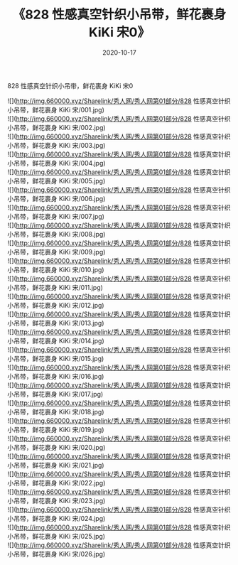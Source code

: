 ﻿---
layout: post
title:  《828 性感真空针织小吊带，鲜花裹身 KiKi 宋0》
date:   2020-10-17
img: http://img.660000.xyz/Sharelink/秀人网/秀人网第01部分/828 性感真空针织小吊带，鲜花裹身 KiKi 宋0/000.jpg
categories: [美女, 清纯, 唯美]
---

828 性感真空针织小吊带，鲜花裹身 KiKi 宋0

  ![](http://img.660000.xyz/Sharelink/秀人网/秀人网第01部分/828 性感真空针织小吊带，鲜花裹身 KiKi 宋/001.jpg) <br> ![](http://img.660000.xyz/Sharelink/秀人网/秀人网第01部分/828 性感真空针织小吊带，鲜花裹身 KiKi 宋/002.jpg) <br> ![](http://img.660000.xyz/Sharelink/秀人网/秀人网第01部分/828 性感真空针织小吊带，鲜花裹身 KiKi 宋/003.jpg) <br> ![](http://img.660000.xyz/Sharelink/秀人网/秀人网第01部分/828 性感真空针织小吊带，鲜花裹身 KiKi 宋/004.jpg) <br> ![](http://img.660000.xyz/Sharelink/秀人网/秀人网第01部分/828 性感真空针织小吊带，鲜花裹身 KiKi 宋/005.jpg) <br> ![](http://img.660000.xyz/Sharelink/秀人网/秀人网第01部分/828 性感真空针织小吊带，鲜花裹身 KiKi 宋/006.jpg) <br> ![](http://img.660000.xyz/Sharelink/秀人网/秀人网第01部分/828 性感真空针织小吊带，鲜花裹身 KiKi 宋/007.jpg) <br> ![](http://img.660000.xyz/Sharelink/秀人网/秀人网第01部分/828 性感真空针织小吊带，鲜花裹身 KiKi 宋/008.jpg) <br> ![](http://img.660000.xyz/Sharelink/秀人网/秀人网第01部分/828 性感真空针织小吊带，鲜花裹身 KiKi 宋/009.jpg) <br> ![](http://img.660000.xyz/Sharelink/秀人网/秀人网第01部分/828 性感真空针织小吊带，鲜花裹身 KiKi 宋/010.jpg) <br> ![](http://img.660000.xyz/Sharelink/秀人网/秀人网第01部分/828 性感真空针织小吊带，鲜花裹身 KiKi 宋/011.jpg) <br> ![](http://img.660000.xyz/Sharelink/秀人网/秀人网第01部分/828 性感真空针织小吊带，鲜花裹身 KiKi 宋/012.jpg) <br> ![](http://img.660000.xyz/Sharelink/秀人网/秀人网第01部分/828 性感真空针织小吊带，鲜花裹身 KiKi 宋/013.jpg) <br> ![](http://img.660000.xyz/Sharelink/秀人网/秀人网第01部分/828 性感真空针织小吊带，鲜花裹身 KiKi 宋/014.jpg) <br> ![](http://img.660000.xyz/Sharelink/秀人网/秀人网第01部分/828 性感真空针织小吊带，鲜花裹身 KiKi 宋/015.jpg) <br> ![](http://img.660000.xyz/Sharelink/秀人网/秀人网第01部分/828 性感真空针织小吊带，鲜花裹身 KiKi 宋/016.jpg) <br> ![](http://img.660000.xyz/Sharelink/秀人网/秀人网第01部分/828 性感真空针织小吊带，鲜花裹身 KiKi 宋/017.jpg) <br> ![](http://img.660000.xyz/Sharelink/秀人网/秀人网第01部分/828 性感真空针织小吊带，鲜花裹身 KiKi 宋/018.jpg) <br> ![](http://img.660000.xyz/Sharelink/秀人网/秀人网第01部分/828 性感真空针织小吊带，鲜花裹身 KiKi 宋/019.jpg) <br> ![](http://img.660000.xyz/Sharelink/秀人网/秀人网第01部分/828 性感真空针织小吊带，鲜花裹身 KiKi 宋/020.jpg) <br> ![](http://img.660000.xyz/Sharelink/秀人网/秀人网第01部分/828 性感真空针织小吊带，鲜花裹身 KiKi 宋/021.jpg) <br> ![](http://img.660000.xyz/Sharelink/秀人网/秀人网第01部分/828 性感真空针织小吊带，鲜花裹身 KiKi 宋/022.jpg) <br> ![](http://img.660000.xyz/Sharelink/秀人网/秀人网第01部分/828 性感真空针织小吊带，鲜花裹身 KiKi 宋/023.jpg) <br> ![](http://img.660000.xyz/Sharelink/秀人网/秀人网第01部分/828 性感真空针织小吊带，鲜花裹身 KiKi 宋/024.jpg) <br> ![](http://img.660000.xyz/Sharelink/秀人网/秀人网第01部分/828 性感真空针织小吊带，鲜花裹身 KiKi 宋/025.jpg) <br> ![](http://img.660000.xyz/Sharelink/秀人网/秀人网第01部分/828 性感真空针织小吊带，鲜花裹身 KiKi 宋/026.jpg) <br>